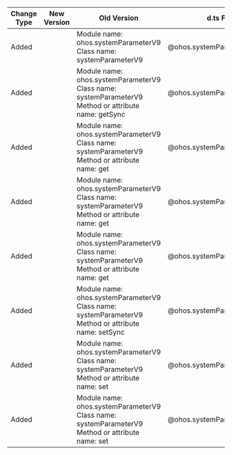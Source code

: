 | Change Type | New Version | Old Version | d.ts File |
| ---- | ------ | ------ | -------- |
|Added||Module name: ohos.systemParameterV9<br>Class name: systemParameterV9|@ohos.systemParameterV9.d.ts|
|Added||Module name: ohos.systemParameterV9<br>Class name: systemParameterV9<br>Method or attribute name: getSync|@ohos.systemParameterV9.d.ts|
|Added||Module name: ohos.systemParameterV9<br>Class name: systemParameterV9<br>Method or attribute name: get|@ohos.systemParameterV9.d.ts|
|Added||Module name: ohos.systemParameterV9<br>Class name: systemParameterV9<br>Method or attribute name: get|@ohos.systemParameterV9.d.ts|
|Added||Module name: ohos.systemParameterV9<br>Class name: systemParameterV9<br>Method or attribute name: get|@ohos.systemParameterV9.d.ts|
|Added||Module name: ohos.systemParameterV9<br>Class name: systemParameterV9<br>Method or attribute name: setSync|@ohos.systemParameterV9.d.ts|
|Added||Module name: ohos.systemParameterV9<br>Class name: systemParameterV9<br>Method or attribute name: set|@ohos.systemParameterV9.d.ts|
|Added||Module name: ohos.systemParameterV9<br>Class name: systemParameterV9<br>Method or attribute name: set|@ohos.systemParameterV9.d.ts|
